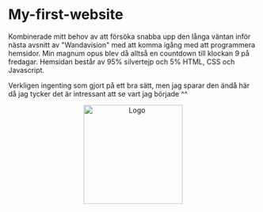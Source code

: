 # My-first-website
Kombinerade mitt behov av att försöka snabba upp den långa väntan inför nästa avsnitt av "Wandavision" med att komma igång med att programmera hemsidor.
Min magnum opus blev då alltså en countdown till klockan 9 på fredagar. Hemsidan består av 95% silvertejp och 5% HTML, CSS och Javascript.

Verkligen ingenting som gjort på ett bra sätt, men jag sparar den ändå här då jag tycker det är intressant att se vart jag började ^^


<p align="center"><img src="https://i.imgur.com/oePzNIr.png" alt="Logo" width="200"></p>
